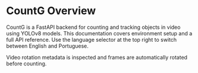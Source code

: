 # CountG Overview

CountG is a FastAPI backend for counting and tracking objects in video using YOLOv8 models. This documentation covers environment setup and a full API reference. Use the language selector at the top right to switch between English and Portuguese.

Video rotation metadata is inspected and frames are automatically rotated before counting.
